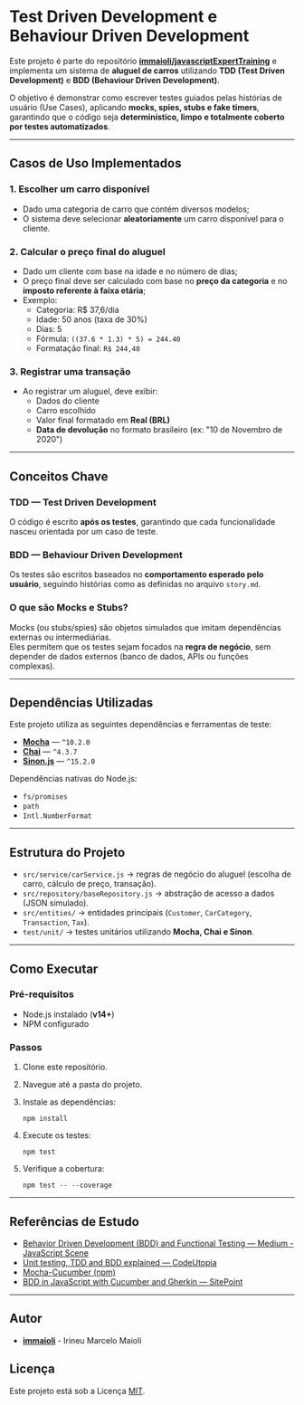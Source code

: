 # Test Driven Development e Behaviour Driven Development
Este projeto é parte do repositório **[immaioli/javascriptExpertTraining](https://github.com/immaioli/javascriptExpertTraining)** e implementa um sistema de **aluguel de carros** utilizando **TDD (Test Driven Development)** e **BDD (Behaviour Driven Development)**.

O objetivo é demonstrar como escrever testes guiados pelas histórias de usuário (Use Cases), aplicando **mocks, spies, stubs e fake timers**, garantindo que o código seja **determinístico, limpo e totalmente coberto por testes automatizados**.

---

## Casos de Uso Implementados
### 1. Escolher um carro disponível
- Dado uma categoria de carro que contém diversos modelos;
- O sistema deve selecionar **aleatoriamente** um carro disponível para o cliente.

### 2. Calcular o preço final do aluguel
- Dado um cliente com base na idade e no número de dias;
- O preço final deve ser calculado com base no **preço da categoria** e no **imposto referente à faixa etária**;
- Exemplo:  
  - Categoria: R$ 37,6/dia  
  - Idade: 50 anos (taxa de 30%)  
  - Dias: 5  
  - Fórmula: `((37.6 * 1.3) * 5) = 244.40`  
  - Formatação final: `R$ 244,40`

### 3. Registrar uma transação
- Ao registrar um aluguel, deve exibir:
  - Dados do cliente
  - Carro escolhido
  - Valor final formatado em **Real (BRL)**
  - **Data de devolução** no formato brasileiro (ex: "10 de Novembro de 2020")

---

## Conceitos Chave
### TDD — Test Driven Development
O código é escrito **após os testes**, garantindo que cada funcionalidade nasceu orientada por um caso de teste.

### BDD — Behaviour Driven Development
Os testes são escritos baseados no **comportamento esperado pelo usuário**, seguindo histórias como as definidas no arquivo `story.md`.

### O que são Mocks e Stubs?
Mocks (ou stubs/spies) são objetos simulados que imitam dependências externas ou intermediárias.  
Eles permitem que os testes sejam focados na **regra de negócio**, sem depender de dados externos (banco de dados, APIs ou funções complexas).

---

## Dependências Utilizadas
Este projeto utiliza as seguintes dependências e ferramentas de teste:

- [**Mocha**](https://mochajs.org/) — `^10.2.0`
- [**Chai**](https://www.chaijs.com/) — `^4.3.7`
- [**Sinon.js**](https://sinonjs.org/) — `^15.2.0`

Dependências nativas do Node.js:  
- `fs/promises`  
- `path`  
- `Intl.NumberFormat`  

---

## Estrutura do Projeto
- `src/service/carService.js` → regras de negócio do aluguel (escolha de carro, cálculo de preço, transação).  
- `src/repository/baseRepository.js` → abstração de acesso a dados (JSON simulado).  
- `src/entities/` → entidades principais (`Customer`, `CarCategory`, `Transaction`, `Tax`).  
- `test/unit/` → testes unitários utilizando **Mocha, Chai e Sinon**.

---

## Como Executar
### Pré-requisitos
- Node.js instalado (**v14+**)  
- NPM configurado  

### Passos

1.  Clone este repositório.

2.  Navegue até a pasta do projeto.

3.  Instale as dependências:

    ```
    npm install
    ```

4.  Execute os testes:

    ```
    npm test
    ```

5.  Verifique a cobertura:

    ```
    npm test -- --coverage
    ```

---

## Referências de Estudo
- [Behavior Driven Development (BDD) and Functional Testing — Medium - JavaScript Scene](https://medium.com/javascript-scene/behavior-driven-development-bdd-and-functional-testing-62084ad7f1f2https://medium.com/javascript-scene/behavior-driven-development-bdd-and-functional-testing-62084ad7f1f2)  
- [Unit testing, TDD and BDD explained — CodeUtopia](https://codeutopia.net/blog/2015/03/01/unit-testing-tdd-and-bdd/#:~:text=When%20applied%20to%20automated%20testing)  
- [Mocha-Cucumber (npm)](https://www.npmjs.com/package/mocha-cucumber)  
- [BDD in JavaScript with Cucumber and Gherkin — SitePoint](https://www.sitepoint.com/bdd-javascript-cucumber-gherkin/)  

---

## Autor
- **[immaioli](https://github.com/immaioli)** - Irineu Marcelo Maioli

## Licença
Este projeto está sob a Licença [MIT](https://opensource.org/license/MIT).
